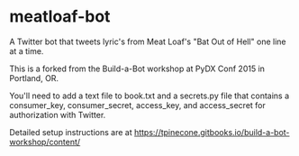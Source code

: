 # meatloaf-bot
A Twitter bot that tweets lyric's from Meat Loaf's "Bat Out of Hell" one line at a time. 

This is a forked from the Build-a-Bot workshop at PyDX Conf 2015 in Portland, OR.

You'll need to add a text file to book.txt and a secrets.py file that contains a consumer_key, consumer_secret, access_key, and access_secret for authorization with Twitter.

Detailed setup instructions are at https://tpinecone.gitbooks.io/build-a-bot-workshop/content/
